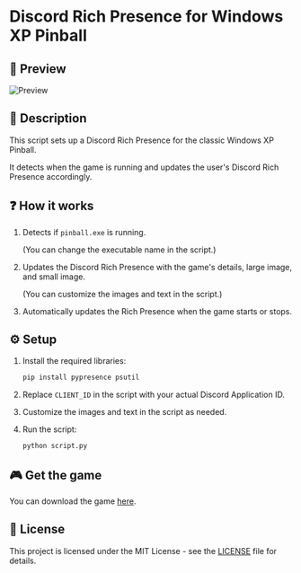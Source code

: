 # Discord Rich Presence for Windows XP Pinball

## 🎨 Preview
![Preview](https://i.imgur.com/xhqgPq3.png)

## 📜 Description
This script sets up a Discord Rich Presence for the classic Windows XP Pinball.

It detects when the game is running and updates the user's Discord Rich Presence accordingly.

## ❓ How it works

1. Detects if `pinball.exe` is running. 

    (You can change the executable name in the script.)

2. Updates the Discord Rich Presence with the game's details, large image, and small image.

    (You can customize the images and text in the script.)

3. Automatically updates the Rich Presence when the game starts or stops.

## ⚙️ Setup

1. Install the required libraries:
   ```bash
   pip install pypresence psutil
   ```
2. Replace `CLIENT_ID` in the script with your actual Discord Application ID.

3. Customize the images and text in the script as needed.
4. Run the script:
   ```bash
   python script.py
   ```

## 🎮 Get the game

You can download the game [here](https://archive.org/download/pinball_202412/Pinball.zip).

## 📄 License
This project is licensed under the MIT License - see the [LICENSE](LICENSE) file for details.
